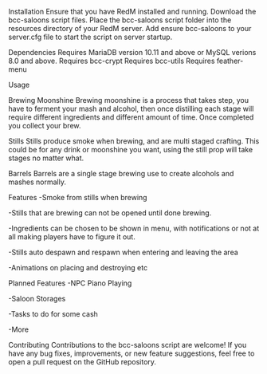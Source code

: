 Installation
Ensure that you have RedM installed and running.
Download the bcc-saloons script files.
Place the bcc-saloons script folder into the resources directory of your RedM server.
Add ensure bcc-saloons to your server.cfg file to start the script on server startup.

Dependencies
Requires MariaDB version 10.11 and above or MySQL verions 8.0 and above.
Requires bcc-crypt
Requires bcc-utils
Requires feather-menu

Usage

Brewing Moonshine
Brewing moonshine is a process that takes step, you have to ferment your mash and alcohol, then once distilling each stage will require different ingredients and different amount of time. Once completed you collect your brew.

Stills
Stills produce smoke when brewing, and are multi staged crafting. This could be for any drink or moonshine you want, using the still prop will take stages no matter what.

Barrels
Barrels are a single stage brewing use to create alcohols and mashes normally.

Features
-Smoke from stills when brewing

-Stills that are brewing can not be opened until done brewing.

-Ingredients can be chosen to be shown in menu, with notifications or not at all making players have to figure it out.

-Stills auto despawn and respawn when entering and leaving the area

-Animations on placing and destroying etc

Planned Features
-NPC Piano Playing

-Saloon Storages

-Tasks to do for some cash

-More

Contributing
Contributions to the bcc-saloons script are welcome! If you have any bug fixes, improvements, or new feature suggestions, feel free to open a pull request on the GitHub repository.
